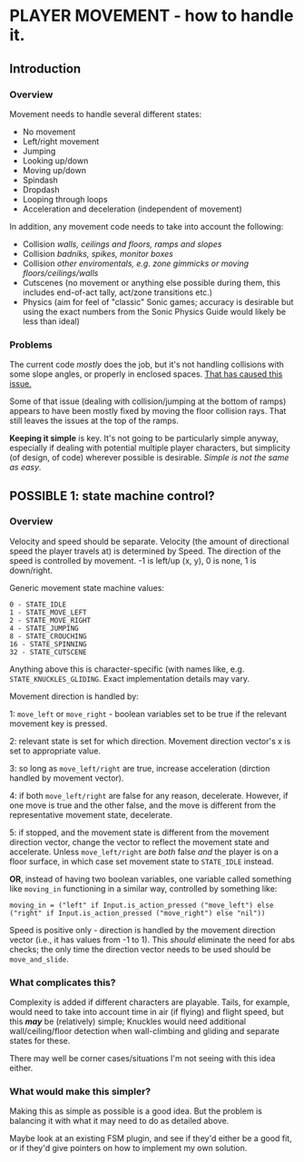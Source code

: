 # PLAYER MOVEMENT - how to handle it.

## Introduction

### Overview

Movement needs to handle several different states:
- No movement
- Left/right movement
- Jumping
- Looking up/down
- Moving up/down
- Spindash
- Dropdash
- Looping through loops
- Acceleration and deceleration (independent of movement)

In addition, any movement code needs to take into account the following:
- Collision *walls, ceilings and floors, ramps and slopes*
- Collision *badniks, spikes, monitor boxes*
- Collision *other enviromentals, e.g. zone gimmicks or moving floors/ceilings/walls*
- Cutscenes (no movement or anything else possible during them, this includes end-of-act tally, act/zone transitions etc.)
- Physics (aim for feel of "classic" Sonic games; accuracy is desirable but using the exact numbers from the Sonic Physics Guide would likely be less than ideal)

### Problems

The current code *mostly* does the job, but it's not handling collisions with some slope angles, or properly in enclosed spaces. [That has caused this issue.](https://github.com/BlitzerSIO/grass-cheetah/issues/2)

Some of that issue (dealing with collision/jumping at the bottom of ramps) appears to have been mostly fixed by moving the floor collision rays. That still leaves the issues at the top of the ramps.

**Keeping it simple** is key. It's not going to be particularly simple anyway, especially if dealing with potential multiple player characters, but simplicity (of design, of code) wherever possible is desirable. *Simple is not the same as easy*.

## POSSIBLE 1: state machine control?

### Overview

Velocity and speed should be separate. Velocity (the amount of directional speed the player travels at) is determined by Speed. The direction of the speed is controlled by movement. -1 is left/up (x, y), 0 is none, 1 is down/right.

Generic movement state machine values:

```
0 - STATE_IDLE
1 - STATE_MOVE_LEFT
2 - STATE_MOVE_RIGHT
4 - STATE_JUMPING
8 - STATE_CROUCHING
16 - STATE_SPINNING
32 - STATE_CUTSCENE
```

Anything above this is character-specific (with names like, e.g. `STATE_KNUCKLES_GLIDING`. Exact implementation details may vary.

Movement direction is handled by:

1: `move_left` or `move_right` - boolean variables set to be true if the relevant movement key is pressed.

2: relevant state is set for which direction. Movement direction vector's x is set to appropriate value.

3: so long as `move_left/right` are true, increase acceleration (dirction handled by movement vector).

4: if both `move_left/right` are false for any reason, decelerate. However, if one move is true and the other false, and the move is different from the representative movement state, decelerate.

5: if stopped, and the movement state is different from the movement direction vector, change the vector to reflect the movement state and accelerate. Unless `move_left/right` are *both* false *and* the player is on a floor surface, in which case set movement state to `STATE_IDLE` instead.

**OR**, instead of having two boolean variables, one variable called something like `moving_in` functioning in a similar way, controlled by something like:

`moving_in = ("left" if Input.is_action_pressed ("move_left") else ("right" if Input.is_action_pressed ("move_right") else "nil"))`

Speed is positive only - direction is handled by the movement direction vector (i.e., it has values from -1 to 1). This *should* eliminate the need for abs checks; the only time the direction vector needs to be used should be `move_and_slide`.

### What complicates this?

Complexity is added if different characters are playable. Tails, for example, would need to take into account time in air (if flying) and flight speed, but this *__may__* be (relatively) simple; Knuckles would need additional wall/ceiling/floor detection when wall-climbing and gliding and separate states for these.

There may well be corner cases/situations I'm not seeing with this idea either.

### What would make this simpler?

Making this as simple as possible is a good idea. But the problem is balancing it with what it may need to do as detailed above.

Maybe look at an existing FSM plugin, and see if they'd either be a good fit, or if they'd give pointers on how to implement my own solution.
